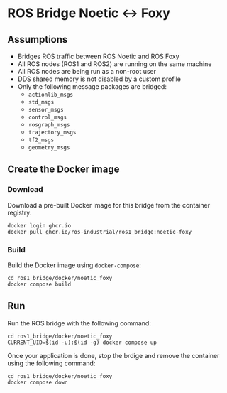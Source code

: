 # ROS Bridge Noetic <-> Foxy

## Assumptions
- Bridges ROS traffic between ROS Noetic and ROS Foxy
- All ROS nodes (ROS1 and ROS2) are running on the same machine
- All ROS nodes are being run as a non-root user
- DDS shared memory is not disabled by a custom profile
- Only the following message packages are bridged:
  - `actionlib_msgs`
  - `std_msgs`
  - `sensor_msgs`
  - `control_msgs`
  - `rosgraph_msgs`
  - `trajectory_msgs`
  - `tf2_msgs`
  - `geometry_msgs`

## Create the Docker image
### Download
Download a pre-built Docker image for this bridge from the container registry:

```
docker login ghcr.io
docker pull ghcr.io/ros-industrial/ros1_bridge:noetic-foxy
```

### Build
Build the Docker image using `docker-compose`:

```commandLine
cd ros1_bridge/docker/noetic_foxy
docker compose build
```

## Run
Run the ROS bridge with the following command:

```commandLine
cd ros1_bridge/docker/noetic_foxy
CURRENT_UID=$(id -u):$(id -g) docker compose up
```

Once your application is done, stop the brdige and remove the container using the following command:

```commandLine
cd ros1_bridge/docker/noetic_foxy
docker compose down
```
